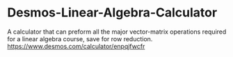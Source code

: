 # Desmos-Linear-Algebra-Calculator
A calculator that can preform all the major vector-matrix operations required for a linear algebra course, save for row reduction.
https://www.desmos.com/calculator/enpqjfwcfr
